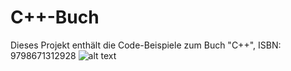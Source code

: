 # C++-Buch

Dieses Projekt enthält die Code-Beispiele zum Buch "C++", ISBN: 9798671312928
![alt text](https://github.com/mahrth/Cpp-Buch2/tree/master/image.jpg?raw=true)

